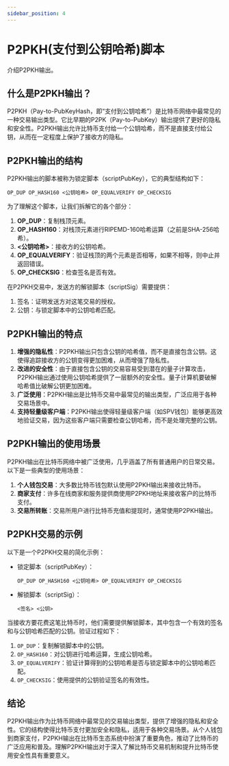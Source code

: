 ```yaml
---
sidebar_position: 4
---
```




# P2PKH(支付到公钥哈希)脚本

介绍P2PKH输出。

## 什么是P2PKH输出？

P2PKH（Pay-to-PubKeyHash，即“支付到公钥哈希”）是比特币网络中最常见的一种交易输出类型。它比早期的P2PK（Pay-to-PubKey）输出提供了更好的隐私和安全性。P2PKH输出允许比特币支付给一个公钥哈希，而不是直接支付给公钥，从而在一定程度上保护了接收方的隐私。

## P2PKH输出的结构

P2PKH输出的脚本被称为锁定脚本（scriptPubKey），它的典型结构如下：

```
OP_DUP OP_HASH160 <公钥哈希> OP_EQUALVERIFY OP_CHECKSIG
```

为了理解这个脚本，让我们拆解它的各个部分：

1. **OP_DUP**：复制栈顶元素。
2. **OP_HASH160**：对栈顶元素进行RIPEMD-160哈希运算（之前是SHA-256哈希）。
3. **\<公钥哈希>**：接收方的公钥哈希。
4. **OP_EQUALVERIFY**：验证栈顶的两个元素是否相等，如果不相等，则中止并返回错误。
5. **OP_CHECKSIG**：检查签名是否有效。

在P2PKH交易中，发送方的解锁脚本（scriptSig）需要提供：

1. 签名：证明发送方对这笔交易的授权。
2. 公钥：与锁定脚本中的公钥哈希匹配。

## P2PKH输出的特点

1. **增强的隐私性**：P2PKH输出只包含公钥的哈希值，而不是直接包含公钥。这使得追踪接收方的公钥变得更加困难，从而增强了隐私性。
2. **改进的安全性**：由于直接包含公钥的交易容易受到潜在的量子计算攻击，P2PKH输出通过使用公钥哈希提供了一层额外的安全性。量子计算机要破解哈希值比破解公钥更加困难。
3. **广泛使用**：P2PKH输出是比特币交易中最常见的输出类型，广泛应用于各种交易场景中。
4. **支持轻量级客户端**：P2PKH输出使得轻量级客户端（如SPV钱包）能够更高效地验证交易，因为这些客户端只需要检查公钥哈希，而不是处理完整的公钥。

## P2PKH输出的使用场景

P2PKH输出在比特币网络中被广泛使用，几乎涵盖了所有普通用户的日常交易。以下是一些典型的使用场景：

1. **个人钱包交易**：大多数比特币钱包默认使用P2PKH输出来接收比特币。
2. **商家支付**：许多在线商家和服务提供商使用P2PKH地址来接收客户的比特币支付。
3. **交易所转账**：交易所用户进行比特币充值和提现时，通常使用P2PKH输出。

## P2PKH交易的示例

以下是一个P2PKH交易的简化示例：

- 锁定脚本（scriptPubKey）：
  ```
  OP_DUP OP_HASH160 <公钥哈希> OP_EQUALVERIFY OP_CHECKSIG
  ```

- 解锁脚本（scriptSig）：
  ```
  <签名> <公钥>
  ```

当接收方要花费这笔比特币时，他们需要提供解锁脚本，其中包含一个有效的签名和与公钥哈希匹配的公钥。验证过程如下：

1. `OP_DUP`：复制解锁脚本中的公钥。
2. `OP_HASH160`：对公钥进行哈希运算，生成公钥哈希。
3. `OP_EQUALVERIFY`：验证计算得到的公钥哈希是否与锁定脚本中的公钥哈希匹配。
4. `OP_CHECKSIG`：使用提供的公钥验证签名的有效性。

## 结论

P2PKH输出作为比特币网络中最常见的交易输出类型，提供了增强的隐私和安全性。它的结构使得比特币支付更加安全和隐私，适用于各种交易场景。从个人钱包到商家支付，P2PKH输出在比特币生态系统中扮演了重要角色，推动了比特币的广泛应用和普及。理解P2PKH输出对于深入了解比特币交易机制和提升比特币使用安全性具有重要意义。
